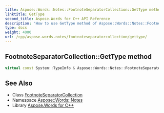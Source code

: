 ```yaml
---
title: Aspose::Words::Notes::FootnoteSeparatorCollection::GetType method
linktitle: GetType
second_title: Aspose.Words for C++ API Reference
description: 'How to use GetType method of Aspose::Words::Notes::FootnoteSeparatorCollection class in C++.'
type: docs
weight: 4000
url: /cpp/aspose.words.notes/footnoteseparatorcollection/gettype/
---
```

## FootnoteSeparatorCollection::GetType method




```cpp
virtual const System::TypeInfo & Aspose::Words::Notes::FootnoteSeparatorCollection::GetType() const override
```

## See Also

* Class [FootnoteSeparatorCollection](../)
* Namespace [Aspose::Words::Notes](../../)
* Library [Aspose.Words for C++](../../../)
